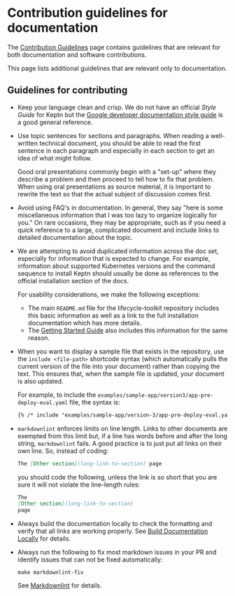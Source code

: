 # Contribution guidelines for documentation

The [Contribution Guidelines](../general/contrib-guidelines-gen.md) page
contains guidelines that are relevant
for both documentation and software contributions.

This page lists additional guidelines
that are relevant only to documentation.

## Guidelines for contributing

  * Keep your language clean and crisp.
    We do not have an official *Style Guide* for Keptn but the
    [Google developer documentation style guide](https://developers.google.com/style)
    is a good general reference.

  * Use topic sentences for sections and paragraphs.
    When reading a well-written technical document,
    you should be able to read the first sentence in each paragraph
    and especially in each section to get an idea of what might follow.

    Good oral presentations commonly begin with a "set-up"
    where they describe a problem
    and then proceed to tell how to fix that problem.
    When using oral presentations as source material,
    it is important to rewrite the text
    so that the actual subject of discussion comes first.

  * Avoid using FAQ's in documentation.
    In general, they say "here is some miscellaneous information
    that I was too lazy to organize logically for you."
    On rare occasions, they may be appropriate,
    such as if you need a quick reference to a large, complicated document
    and include links to detailed documentation about the topic.

  * We are attempting to avoid duplicated information across the doc set,
    especially for information that is expected to change.
    For example, information about supported Kubernetes versions
    and the command sequence to install Keptn should usually be done
    as references to the official installation section of the docs.
  
    For usability considerations, we make the following exceptions:

    * The main `README.md` file for the lifecycle-toolkit repository
      includes this basic information as well as a link
      to the full installation documentation which has more details.
    * The [Getting Started Guide](../../getting-started/index.md) also includes this information
      for the same reason.

  * When you want to display a sample file that exists in the repository,
    use the `include <file-path>` shortcode syntax
    (which automatically pulls the current version of the file into your document)
    rather than copying the text.
    This ensures that, when the sample file is updated,
    your document is also updated.

    For example, to include the `examples/sample-app/version3/app-pre-deploy-eval.yaml` file,
    the syntax is:

    ```md
    {% /* include "examples/sample-app/version-3/app-pre-deploy-eval.yaml" */ %}
    ```

  * `markdownlint` enforces limits on line length.
    Links to other documents are exempted from this limit
    but, if a line has words before and after the long string,
    `markdownlint` fails.
    A good practice is to just put all links on their own line.
    So, instead of coding:
  
    ```md
    The [Other section](long-link-to-section) page
    ```

    you should code the following,
    unless the link is so short
    that you are sure it will not violate the line-length rules:
    
    ```md
    The
    [Other section](long-link-to-section)
    page
    ```

  * Always build the documentation locally to check the formatting
    and verify that all links are working properly.
    See [Build Documentation Locally](./local-building.md)
    for details.

  * Always run the following to fix most markdown issues in your PR
    and identify issues that can not be fixed automatically:

    ```shell
    make markdownlint-fix
    ```

    See [Markdownlint](./linter-requirements.md#markdownlint)
    for details.
